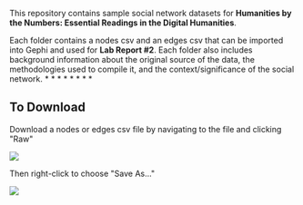 This repository contains sample social network datasets for **Humanities by the Numbers: Essential Readings in the Digital Humanities**.

Each folder contains a nodes csv and an edges csv that can be imported into Gephi and used for **Lab Report #2**. Each folder also includes background information about the original source of the data, the methodologies used to compile it, and the context/significance of the social network.
*
*
*
*
*
*
*
*
## To Download
Download a nodes or edges csv file by navigating to the file and clicking "Raw"

![][1]

[1]: images/click-raw.png

Then right-click to choose "Save As..."

![][2]

[2]: images/click-save-as.png
